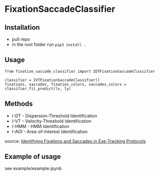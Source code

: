 # FixationSaccadeClassifier

## Installation
 * pull repo
 * in the root folder run <code>pip3 install .</code>

## Usage

```
from fixation_saccade_classifier import IDTFixationSaccadeClassifier

classifier = IVTFixationSaccadeClassifier()
fixations, saccades, fixation_colors, saccades_colors = classifier.fit_predict(lx, ly)
```

## Methods

 * I-DT - Dispersion-Threshold Identification
 * I-VT - Velocity-Threshold Identification
 * I-HMM - HMM Identification
 * I-AOI - Area-of-Interest Identification

source: [Identifying Fixations and Saccades in Eye-Tracking Protocols](https://www.researchgate.net/publication/220811146_Identifying_fixations_and_saccades_in_eye-tracking_protocols)

## Example of usage
see example/example.ipynb
 
